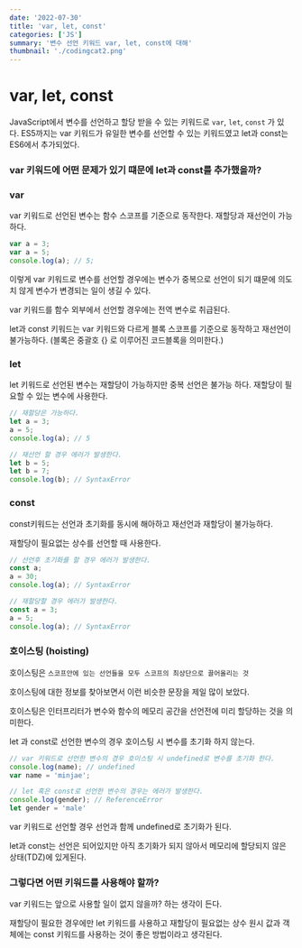 ```yaml
---
date: '2022-07-30'
title: 'var, let, const'
categories: ['JS']
summary: '변수 선언 키워드 var, let, const에 대해'
thumbnail: './codingcat2.png'
---
```


# var, let, const

JavaScript에서 변수를 선언하고 할당 받을 수 있는 키워드로 `var`, `let`, `const` 가 있다.
ES5까지는 var 키워드가 유일한 변수를 선언할 수 있는 키워드였고 let과 const는 ES6에서 추가되었다.
### var 키워드에 어떤 문제가 있기 떄문에 let과 const를 추가했을까?
### var
var 키워드로 선언된 변수는 함수 스코프를 기준으로 동작한다.
재할당과 재선언이 가능하다.
```js
var a = 3;
var a = 5;
console.log(a); // 5;
```
이렇게 var 키워드로 변수를 선언할 경우에는 변수가 중복으로 선언이 되기 떄문에 의도치 않게 변수가 변경되는 일이 생길 수 있다.

var 키워드를 함수 외부에서 선언할 경우에는 전역 변수로 취급된다.

let과 const 키워드는 var 키워드와 다르게 블록 스코프를 기준으로 동작하고 재선언이 불가능하다. (블록은 중괄호 {} 로 이루어진 코드블록을 의미한다.)
### let
let 키워드로 선언된 변수는 재할당이 가능하지만 중복 선언은 불가능 하다.
재할당이 필요할 수 있는 변수에 사용한다.
```js
// 재할당은 가능하다.
let a = 3;
a = 5;
console.log(a); // 5

// 재선언 할 경우 에러가 발생한다.
let b = 5;
let b = 7;
console.log(b); // SyntaxError
```
### const
const키워드는 선언과 초기화를 동시에 해아하고 재선언과 재할당이 불가능하다.

재할당이 필요없는 상수를 선언할 때 사용한다.
```js
// 선언후 초기화를 할 경우 에러가 발생한다.
const a;
a = 30;
console.log(a); // SyntaxError

// 재할당할 경우 에러가 발생한다.
const a = 3;
a = 5;
console.log(a); // SyntaxError
```

### 호이스팅 (hoisting)
호이스팅은 `스코프안에 있는 선언들을 모두 스코프의 최상단으로 끌어올리는 것`

호이스팅에 대한 정보를 찾아보면서 이런 비슷한 문장을 제일 많이 보았다.

호이스팅은 인터프리터가 변수와 함수의 메모리 공간을 선언전에 미리 할당하는 것을 의미한다.

let 과 const로 선언한 변수의 경우 호이스팅 시 변수를 초기화 하지 않는다.
```js
// var 키워드로 선언한 변수의 경우 호이스팅 시 undefined로 변수를 초기화 한다.
console.log(name); // undefined
var name = 'minjae';

// let 혹은 const로 선언한 변수의 경우는 에러가 발생한다.
console.log(gender); // ReferenceError
let gender = 'male'
```

var 키워드로 선언할 경우 선언과 함께 undefined로 초기화가 된다.

let과 const는 선언은 되어있지만 아직 초기화가 되지 않아서 메모리에 할당되지 않은 상태(TDZ)에 있게된다.

### 그렇다면 어떤 키워드를 사용해야 할까?
var 키워드는 앞으로 사용할 일이 없지 않을까? 하는 생각이 든다.

재할당이 필요한 경우에만 let 키워드를 사용하고 재할당이 필요없는 상수 원시 값과 객체에는 const 키워드를 사용하는 것이 좋은 방법이라고 생각된다. 